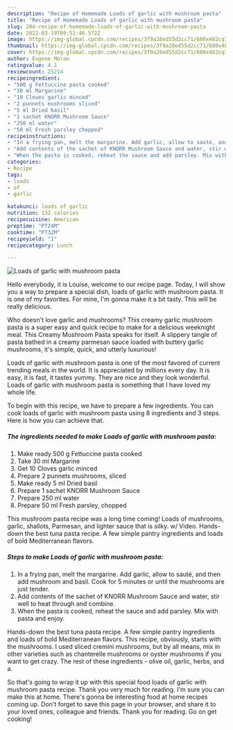 ```yaml
---
description: "Recipe of Homemade Loads of garlic with mushroom pasta"
title: "Recipe of Homemade Loads of garlic with mushroom pasta"
slug: 204-recipe-of-homemade-loads-of-garlic-with-mushroom-pasta
date: 2022-03-19T09:51:46.572Z
image: https://img-global.cpcdn.com/recipes/3f9a28ed55d2cc71/680x482cq70/loads-of-garlic-with-mushroom-pasta-recipe-main-photo.jpg
thumbnail: https://img-global.cpcdn.com/recipes/3f9a28ed55d2cc71/680x482cq70/loads-of-garlic-with-mushroom-pasta-recipe-main-photo.jpg
cover: https://img-global.cpcdn.com/recipes/3f9a28ed55d2cc71/680x482cq70/loads-of-garlic-with-mushroom-pasta-recipe-main-photo.jpg
author: Eugene Moran
ratingvalue: 4.1
reviewcount: 25214
recipeingredient:
- "500 g Fettuccine pasta cooked"
- "30 ml Margarine"
- "10 Cloves garlic minced"
- "2 punnets mushrooms sliced"
- "5 ml Dried basil"
- "1 sachet KNORR Mushroom Sauce"
- "250 ml water"
- "50 ml Fresh parsley chopped"
recipeinstructions:
- "In a frying pan, melt the margarine. Add garlic, allow to sauté, and then add mushroom and basil. Cook for 5 minutes or until the mushrooms are just tender."
- "Add contents of the sachet of KNORR Mushroom Sauce and water, stir well to heat through and combine."
- "When the pasta is cooked, reheat the sauce and add parsley. Mix with pasta and enjoy."
categories:
- Recipe
tags:
- loads
- of
- garlic

katakunci: loads of garlic 
nutrition: 132 calories
recipecuisine: American
preptime: "PT24M"
cooktime: "PT32M"
recipeyield: "1"
recipecategory: Lunch

---
```



![Loads of garlic with mushroom pasta](https://img-global.cpcdn.com/recipes/3f9a28ed55d2cc71/680x482cq70/loads-of-garlic-with-mushroom-pasta-recipe-main-photo.jpg)

Hello everybody, it is Louise, welcome to our recipe page. Today, I will show you a way to prepare a special dish, loads of garlic with mushroom pasta. It is one of my favorites. For mine, I'm gonna make it a bit tasty. This will be really delicious.

Who doesn&#39;t love garlic and mushrooms? This creamy garlic mushroom pasta is a super easy and quick recipe to make for a delicious weeknight meal. This Creamy Mushroom Pasta speaks for itself. A slippery tangle of pasta bathed in a creamy parmesan sauce loaded with buttery garlic mushrooms, it&#39;s simple, quick, and utterly luxurious!

Loads of garlic with mushroom pasta is one of the most favored of current trending meals in the world. It is appreciated by millions every day. It is easy, it is fast, it tastes yummy. They are nice and they look wonderful. Loads of garlic with mushroom pasta is something that I have loved my whole life.


To begin with this recipe, we have to prepare a few ingredients. You can cook loads of garlic with mushroom pasta using 8 ingredients and 3 steps. Here is how you can achieve that.

<!--inarticleads1-->

##### The ingredients needed to make Loads of garlic with mushroom pasta:

1. Make ready 500 g Fettuccine pasta cooked
1. Take 30 ml Margarine
1. Get 10 Cloves garlic minced
1. Prepare 2 punnets mushrooms, sliced
1. Make ready 5 ml Dried basil
1. Prepare 1 sachet KNORR Mushroom Sauce
1. Prepare 250 ml water
1. Prepare 50 ml Fresh parsley, chopped


This mushroom pasta recipe was a long time coming! Loads of mushrooms, garlic, shallots, Parmesan, and lighter sauce that is silky. w/ Video. Hands-down the best tuna pasta recipe. A few simple pantry ingredients and loads of bold Mediterranean flavors. 

<!--inarticleads2-->

##### Steps to make Loads of garlic with mushroom pasta:

1. In a frying pan, melt the margarine. Add garlic, allow to sauté, and then add mushroom and basil. Cook for 5 minutes or until the mushrooms are just tender.
1. Add contents of the sachet of KNORR Mushroom Sauce and water, stir well to heat through and combine.
1. When the pasta is cooked, reheat the sauce and add parsley. Mix with pasta and enjoy.


Hands-down the best tuna pasta recipe. A few simple pantry ingredients and loads of bold Mediterranean flavors. This recipe, obviously, starts with the mushrooms. I used sliced cremini mushrooms, but by all means, mix in other varieties such as chanterelle mushrooms or oyster mushrooms if you want to get crazy. The rest of these ingredients - olive oil, garlic, herbs, and a. 

So that's going to wrap it up with this special food loads of garlic with mushroom pasta recipe. Thank you very much for reading. I'm sure you can make this at home. There's gonna be interesting food at home recipes coming up. Don't forget to save this page in your browser, and share it to your loved ones, colleague and friends. Thank you for reading. Go on get cooking!
